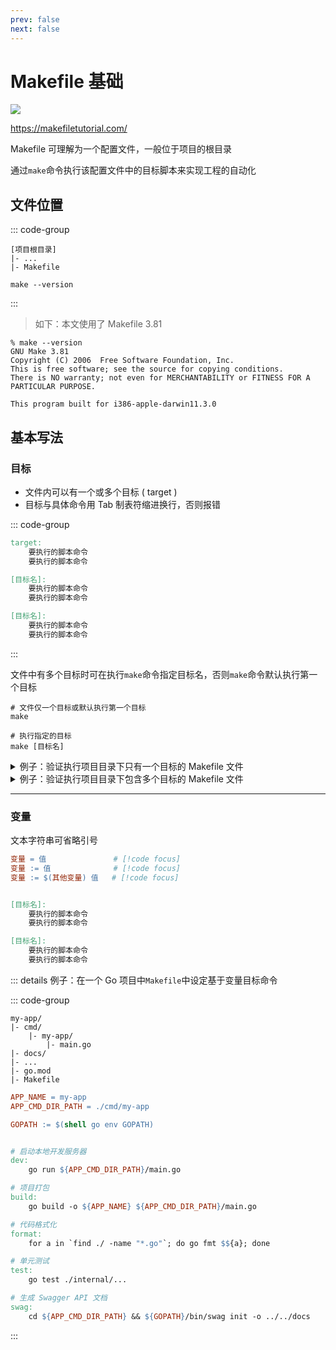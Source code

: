 ```yaml
---
prev: false
next: false
---
```


# Makefile 基础

![](/static/skill-images/makefile.webp)

https://makefiletutorial.com/

Makefile 可理解为一个配置文件，一般位于项目的根目录

通过`make`命令执行该配置文件中的目标脚本来实现工程的自动化

## 文件位置

::: code-group

```shell [所处位置]
[项目根目录]
|- ...
|- Makefile
```

```shell [查看版本]
make --version
```

:::

> 如下：本文使用了 Makefile 3.81

```shell
% make --version
GNU Make 3.81
Copyright (C) 2006  Free Software Foundation, Inc.
This is free software; see the source for copying conditions.
There is NO warranty; not even for MERCHANTABILITY or FITNESS FOR A
PARTICULAR PURPOSE.

This program built for i386-apple-darwin11.3.0
```

## 基本写法

### 目标

- 文件内可以有一个或多个目标 ( target )
- 目标与具体命令用 Tab 制表符缩进换行，否则报错

::: code-group

```makefile [单一目标]
target:
    要执行的脚本命令
    要执行的脚本命令
```

```makefile [多个目标]
[目标名]:
    要执行的脚本命令
    要执行的脚本命令

[目标名]:
    要执行的脚本命令
    要执行的脚本命令
```

:::

文件中有多个目标时可在执行`make`命令指定目标名，否则`make`命令默认执行第一个目标

```shell
# 文件仅一个目标或默认执行第一个目标
make

# 执行指定的目标
make [目标名]
```

<details class="details custom-block">
  <summary>例子：验证执行项目目录下只有一个目标的 Makefile 文件</summary>

> 如下：在一个 Go 项目中执行`make`命令来启动项目

::: code-group

```shell [目录结构]
demo
|- cmd
    |- demo
        |- main.go
|- ...
|- go.mod
|- Makefile
```

```makefile [MakeFile]
target:
	go run ./cmd/demo/main.go
```

:::

```shell
% cd demo           # [!code focus]
% make              # [!code focus]
go run ./cmd/demo/main.go
# ...
```

</details>

<details class="details custom-block">
  <summary>例子：验证执行项目目录下包含多个目标的 Makefile 文件</summary>

> 如下：在一个 Go 项目中执行`make`命令来启动项目与代码检查

::: code-group

```shell [目录结构]
demo/
|- cmd/
    |- demo/
        |- main.go
|- ...
|- go.mod
|- Makefile
```

```makefile [MakeFile]
start:
	go run ./cmd/demo/main.go

test:
    go test ./...
```

:::

```shell
% cd demo
% make start
% make test
```

</details>

---

### 变量

文本字符串可省略引号

```makefile
变量 = 值               # [!code focus]
变量 := 值              # [!code focus]
变量 := $(其他变量) 值   # [!code focus]


[目标名]:
    要执行的脚本命令
    要执行的脚本命令

[目标名]:
    要执行的脚本命令
    要执行的脚本命令
```

::: details 例子：在一个 Go 项目中`Makefile`中设定基于变量目标命令

::: code-group

```shell [目录结构]
my-app/
|- cmd/
    |- my-app/
        |- main.go
|- docs/
|- ...
|- go.mod
|- Makefile
```

```makefile [Makefile]
APP_NAME = my-app
APP_CMD_DIR_PATH = ./cmd/my-app

GOPATH := $(shell go env GOPATH)


# 启动本地开发服务器
dev:
	go run ${APP_CMD_DIR_PATH}/main.go

# 项目打包
build:
	go build -o ${APP_NAME} ${APP_CMD_DIR_PATH}/main.go

# 代码格式化
format:
	for a in `find ./ -name "*.go"`; do go fmt $${a}; done

# 单元测试
test:
	go test ./internal/...

# 生成 Swagger API 文档
swag:
 	cd ${APP_CMD_DIR_PATH} && ${GOPATH}/bin/swag init -o ../../docs
```

:::
